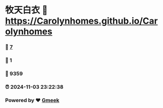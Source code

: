 # 牧天白衣 :link: https://Carolynhomes.github.io/Carolynhomes 
### :page_facing_up: [7](https://Carolynhomes.github.io/Carolynhomes/tag.html) 
### :speech_balloon: 1 
### :hibiscus: 9359 
### :alarm_clock: 2024-11-03 23:22:38 
### Powered by :heart: [Gmeek](https://github.com/Meekdai/Gmeek)

